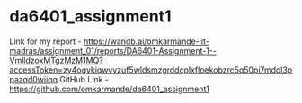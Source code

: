 # da6401_assignment1
Link for my report - https://wandb.ai/omkarmande-iit-madras/assignment_01/reports/DA6401-Assignment-1--VmlldzoxMTgzMzM1MQ?accessToken=zy4ogvkiqwvyzuf5wldsmzgrddcplxfloekobzrc5q50pi7mdol3ppazqd0wiiqq
GitHub Link - https://github.com/omkarmande/da6401_assignment1
